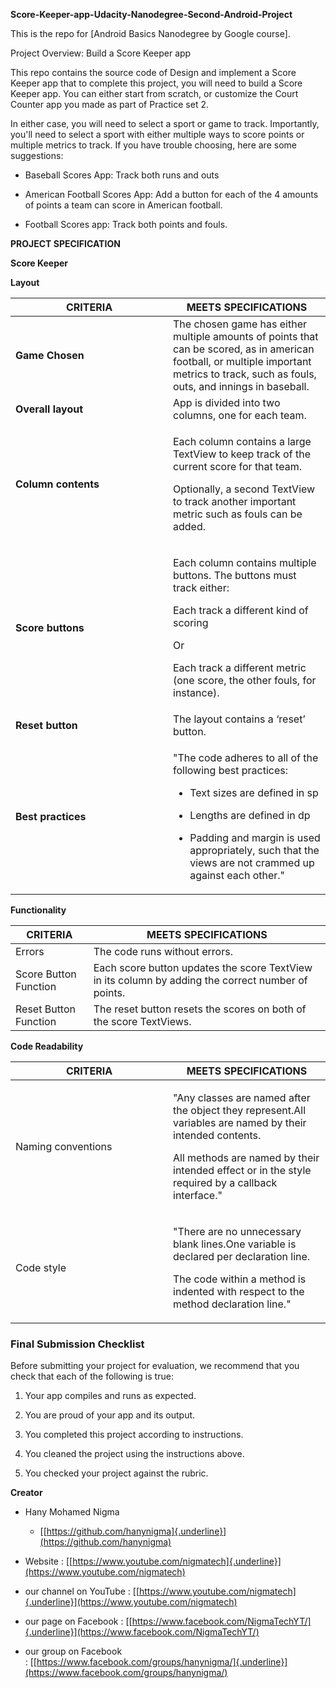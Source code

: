 **Score-Keeper-app-Udacity-Nanodegree-Second-Android-Project**

This is the repo for \[Android Basics Nanodegree by Google course\].

Project Overview: Build a Score Keeper app

This repo contains the source code of Design and implement a Score
Keeper app that to complete this project, you will need to build a Score
Keeper app. You can either start from scratch, or customize the Court
Counter app you made as part of Practice set 2.

In either case, you will need to select a sport or game to track.
Importantly, you\'ll need to select a sport with either multiple ways to
score points or multiple metrics to track. If you have trouble choosing,
here are some suggestions:

-   Baseball Scores App: Track both runs and outs

-   American Football Scores App: Add a button for each of the 4 amounts
    of points a team can score in American football.

-   Football Scores app: Track both points and fouls.

**PROJECT SPECIFICATION**

**Score Keeper**

**Layout**

<table>
<colgroup>
<col style="width: 50%" />
<col style="width: 50%" />
</colgroup>
<thead>
<tr class="header">
<th><strong>CRITERIA</strong></th>
<th>MEETS SPECIFICATIONS</th>
</tr>
</thead>
<tbody>
<tr class="odd">
<td><strong>Game Chosen</strong></td>
<td>The chosen game has either multiple amounts of points that can be
scored, as in american football, or multiple important metrics to track,
such as fouls, outs, and innings in baseball.</td>
</tr>
<tr class="even">
<td><strong>Overall layout</strong></td>
<td>App is divided into two columns, one for each team.</td>
</tr>
<tr class="odd">
<td><strong>Column contents</strong></td>
<td><p>Each column contains a large TextView to keep track of the
current score for that team.</p>
<p>Optionally, a second TextView to track another important metric such
as fouls can be added.</p></td>
</tr>
<tr class="even">
<td><strong>Score buttons</strong></td>
<td><p>Each column contains multiple buttons. The buttons must track
either:</p>
<p>Each track a different kind of scoring</p>
<p>Or</p>
<p>Each track a different metric (one score, the other fouls, for
instance).</p></td>
</tr>
<tr class="odd">
<td><strong>Reset button</strong></td>
<td>The layout contains a ‘reset’ button.</td>
</tr>
<tr class="even">
<td><strong>Best practices</strong></td>
<td><p>"The code adheres to all of the following best practices:</p>
<ul>
<li><p>Text sizes are defined in sp</p></li>
<li><p>Lengths are defined in dp</p></li>
<li><p>Padding and margin is used appropriately, such that the views are
not crammed up against each other."</p></li>
</ul></td>
</tr>
</tbody>
</table>

**Functionality**

| CRITERIA              | MEETS SPECIFICATIONS                                                                               |
|------------------------------------|------------------------------------|
| Errors                | The code runs without errors.                                                                      |
| Score Button Function | Each score button updates the score TextView in its column by adding the correct number of points. |
| Reset Button Function | The reset button resets the scores on both of the score TextViews.                                 |

**Code Readability**

<table>
<colgroup>
<col style="width: 50%" />
<col style="width: 50%" />
</colgroup>
<thead>
<tr class="header">
<th>CRITERIA</th>
<th>MEETS SPECIFICATIONS</th>
</tr>
</thead>
<tbody>
<tr class="odd">
<td>Naming conventions</td>
<td><p>"Any classes are named after the object they represent.All
variables are named by their intended contents.</p>
<p>All methods are named by their intended effect or in the style
required by a callback interface."</p></td>
</tr>
<tr class="even">
<td>Code style</td>
<td><p>"There are no unnecessary blank lines.One variable is declared
per declaration line.</p>
<p>The code within a method is indented with respect to the method
declaration line."</p></td>
</tr>
</tbody>
</table>

### Final Submission Checklist

Before submitting your project for evaluation, we recommend that you
check that each of the following is true:

1.  Your app compiles and runs as expected.

2.  You are proud of your app and its output.

3.  You completed this project according to instructions.

4.  You cleaned the project using the instructions above.

5.  You checked your project against the rubric.

**Creator**

-   Hany Mohamed Nigma

    -   [[https://github.com/hanynigma]{.underline}](https://github.com/hanynigma)

-   Website
    : [[https://www.youtube.com/nigmatech]{.underline}](https://www.youtube.com/nigmatech)

-   our channel on YouTube
    : [[https://www.youtube.com/nigmatech]{.underline}](https://www.youtube.com/nigmatech)

-   our page on Facebook
    : [[https://www.facebook.com/NigmaTechYT/]{.underline}](https://www.facebook.com/NigmaTechYT/)

-   our group on Facebook
    : [[https://www.facebook.com/groups/hanynigma/]{.underline}](https://www.facebook.com/groups/hanynigma/)
